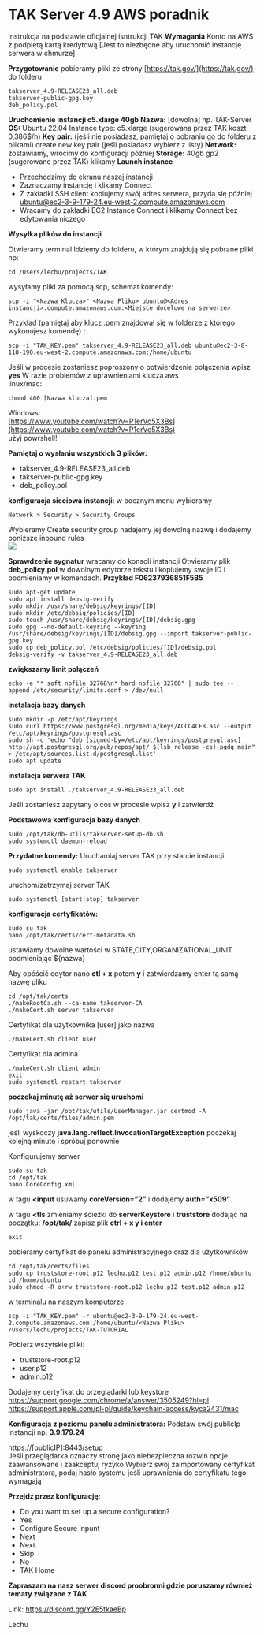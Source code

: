 ﻿# TAK Server 4.9 AWS poradnik
instrukcja na podstawie oficjalnej isntrukcji TAK
**Wymagania**
Konto na AWS z podpiętą kartą kredytową
[Jest to niezbędne aby uruchomić instancję serwera w chmurze]

**Przygotowanie**
pobieramy pliki ze strony [https://tak.gov/](https://tak.gov/) do folderu

    takserver_4.9-RELEASE23_all.deb
    takserver-public-gpg.key
    deb_policy.pol

**Uruchomienie instancji c5.xlarge 40gb**
**Nazwa:** [dowolna] np. TAK-Server
**OS:** Ubuntu 22.04
Instance type: c5.xlarge (sugerowana przez TAK koszt 0,386$/h)
**Key pair:** (jeśli nie posiadasz, pamiętaj o pobraniu go do folderu z plikami) create new key pair (jeśli posiadasz wybierz z listy)
**Network:** zostawiamy, wrócimy do konfiguracji później
**Storage:** 40gb gp2 (sugerowane przez TAK)
klikamy **Launch instance**

 - Przechodzimy do ekranu naszej instancji
 - Zaznaczamy instancję i klikamy Connect
 - Z zakładki SSH client kopiujemy swój adres serwera, przyda się
   później
   [ubuntu@ec2-3-9-179-24.eu-west-2.compute.amazonaws.com](mailto:ubuntu@ec2-3-9-179-24.eu-west-2.compute.amazonaws.com)
 - Wracamy do zakładki EC2 Instance Connect i klikamy Connect bez
   edytowania niczego

**Wysyłka plików do instancji**

 Otwieramy terminal
 Idziemy do folderu, w którym znajdują się pobrane pliki np:

    cd /Users/lechu/projects/TAK

wysyłamy pliki za pomocą scp, schemat komendy:

    scp -i "<Nazwa Klucza>" <Nazwa Pliku> ubuntu@<Adres instancji>.compute.amazonaws.com:<Miejsce docelowe na serwerze>

Przykład (pamiętaj aby klucz .pem znajdował się w folderze z którego wykonujesz komendę) :  

    scp -i "TAK_KEY.pem" takserver_4.9-RELEASE23_all.deb ubuntu@ec2-3-8-118-190.eu-west-2.compute.amazonaws.com:/home/ubuntu

Jeśli w procesie zostaniesz poproszony o potwierdzenie połączenia wpisz **yes**
W razie problemów z uprawnieniami klucza aws  
linux/mac:

    chmod 400 [Nazwa klucza].pem

Windows:  
[https://www.youtube.com/watch?v=P1erVo5X3Bs](https://www.youtube.com/watch?v=P1erVo5X3Bs)  
użyj powrshell!

**Pamiętaj o wysłaniu wszystkich 3 plików:**

 - takserver_4.9-RELEASE23_all.deb
 - takserver-public-gpg.key
 - deb_policy.pol

**konfiguracja sieciowa instancji:**
w bocznym menu wybieramy 

    Network > Security > Security Groups

Wybieramy Create security group nadajemy jej dowolną nazwę i dodajemy poniższe inbound rules  
![](https://lh5.googleusercontent.com/Dw_H61B_3hK6FTu3uphQkS3daiqV7-q4op3CoAWz9mrtd5VYJUqRHEwjY6ES4qyjQ58jNbYxM7O9sv3jo238Mc9S9O8UdaXJbFDvA8RwpAT-jrTM1F-xctaOQsUyHaZWITQGQ2EJoN0QdQNB17hKbGM)

**Sprawdzenie sygnatur**
wracamy do konsoli instancji
Otwieramy plik **deb_policy.pol** w dowolnym edytorze tekstu i kopiujemy swoje ID i podmieniamy w komendach. **Przykład F06237936851F5B5**

    sudo apt-get update
    sudo apt install debsig-verify
    sudo mkdir /usr/share/debsig/keyrings/[ID]
    sudo mkdir /etc/debsig/policies/[ID]
    sudo touch /usr/share/debsig/keyrings/[ID]/debsig.gpg
    sudo gpg --no-default-keyring --keyring /usr/share/debsig/keyrings/[ID]/debsig.gpg --import takserver-public-gpg.key
    sudo cp deb_policy.pol /etc/debsig/policies/[ID]/debsig.pol
    debsig-verify -v takserver_4.9-RELEASE23_all.deb

**zwiększamy limit połączeń**

    echo -e "* soft nofile 32768\n* hard nofile 32768" | sudo tee -- append /etc/security/limits.conf > /dev/null

**instalacja bazy danych**

    sudo mkdir -p /etc/apt/keyrings
    sudo curl https://www.postgresql.org/media/keys/ACCC4CF8.asc --output /etc/apt/keyrings/postgresql.asc
    sudo sh -c 'echo "deb [signed-by=/etc/apt/keyrings/postgresql.asc] http://apt.postgresql.org/pub/repos/apt/ $(lsb_release -cs)-pgdg main" > /etc/apt/sources.list.d/postgresql.list'
    sudo apt update

**instalacja serwera TAK**

    sudo apt install ./takserver_4.9-RELEASE23_all.deb

Jeśli zostaniesz zapytany o coś w procesie wpisz **y** i zatwierdź

**Podstawowa konfiguracja bazy danych**

    sudo /opt/tak/db-utils/takserver-setup-db.sh
    sudo systemctl daemon-reload

**Przydatne komendy:**
Uruchamiaj server TAK przy starcie instancji

    sudo systemctl enable takserver

uruchom/zatrzymaj server TAK

    sudo systemctl [start|stop] takserver

**konfiguracja certyfikatów:**

    sudo su tak
    nano /opt/tak/certs/cert-metadata.sh

ustawiamy dowolne wartości w STATE,CITY,ORGANIZATIONAL_UNIT podmieniając ${nazwa}

Aby opóścić edytor nano **ctl + x** potem **y** i zatwierdzamy enter tą samą nazwę pliku

    cd /opt/tak/certs
    ./makeRootCa.sh --ca-name takserver-CA
    ./makeCert.sh server takserver

Certyfikat dla użytkownika [user] jako nazwa

    ./makeCert.sh client user
  
Certyfikat dla admina

    ./makeCert.sh client admin
    exit
    sudo systemctl restart takserver

**poczekaj minutę aż serwer się uruchomi**

    sudo java -jar /opt/tak/utils/UserManager.jar certmod -A /opt/tak/certs/files/admin.pem

jeśli wyskoczy **java.lang.reflect.InvocationTargetException** poczekaj kolejną minutę i spróbuj ponownie

Konfigurujemy serwer

    sudo su tak
    cd /opt/tak
    nano CoreConfig.xml

w tagu **<input** usuwamy **coreVersion=”2”** i dodajemy **auth=”x509”**

w tagu **<tls** zmieniamy ścieżki do **serverKeystore** i **truststore** dodając na początku: **/opt/tak/**
zapisz plik **ctrl + x y i enter**

    exit

pobieramy certyfikat do panelu administracyjnego oraz dla użytkowników

    cd /opt/tak/certs/files
    sudo cp truststore-root.p12 lechu.p12 test.p12 admin.p12 /home/ubuntu
    cd /home/ubuntu
    sudo chmod -R o+rw truststore-root.p12 lechu.p12 test.p12 admin.p12
    
w terminalu na naszym komputerze

    scp -i "TAK_KEY.pem" -r ubuntu@ec2-3-9-179-24.eu-west-2.compute.amazonaws.com:/home/ubuntu/<Nazwa Pliku> /Users/lechu/projects/TAK-TUTORIAL

Pobierz wszytskie pliki:
 - truststore-root.p12  
 - user.p12  
 - admin.p12

Dodajemy certyfikat do przeglądarki lub keystore
https://support.google.com/chrome/a/answer/3505249?hl=pl
https://support.apple.com/pl-pl/guide/keychain-access/kyca2431/mac

**Konfiguracja z poziomu panelu administratora:**
Podstaw swój publicIp instancji np. **3.9.179.24**

https://[publicIP]:8443/setup  
Jeśli przeglądarka oznaczy stronę jako niebezpieczna rozwiń opcje zaawansowane i zaakceptuj ryzyko
Wybierz swój zaimportowany certyfikat administratora, podaj hasło systemu jeśli uprawnienia do certyfikatu tego wymagają

  

**Przejdź przez konfigurację:**

 - Do you want to set up a secure configuration?
 - Yes
 - Configure Secure Inpunt
 - Next
 - Next
 - Skip
 - No
 - TAK Home

**Zapraszam na nasz serwer discord proobronni gdzie poruszamy również tematy związane z TAK**

Link: https://discord.gg/Y2E5tkaeBp

Lechu











